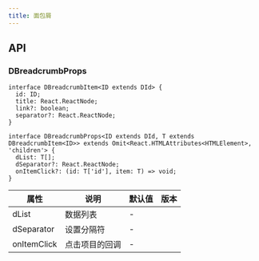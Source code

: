 ```yaml
---
title: 面包屑
---
```


## API

### DBreadcrumbProps

```tsx
interface DBreadcrumbItem<ID extends DId> {
  id: ID;
  title: React.ReactNode;
  link?: boolean;
  separator?: React.ReactNode;
}

interface DBreadcrumbProps<ID extends DId, T extends DBreadcrumbItem<ID>> extends Omit<React.HTMLAttributes<HTMLElement>, 'children'> {
  dList: T[];
  dSeparator?: React.ReactNode;
  onItemClick?: (id: T['id'], item: T) => void;
}
```

<!-- prettier-ignore-start -->
| 属性 | 说明 | 默认值 | 版本 | 
| --- | --- | --- | --- | 
| dList | 数据列表 | - |  |
| dSeparator | 设置分隔符 | - |  |
| onItemClick | 点击项目的回调 | - |  |
<!-- prettier-ignore-end -->
